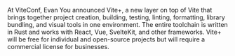 At ViteConf, Evan You announced Vite+, a new layer on top of Vite that brings together project creation, building, testing, linting, formatting, library bundling, and visual tools in one environment. The entire toolchain is written in Rust and works with React, Vue, SvelteKit, and other frameworks. Vite+ will be free for individual and open-source projects but will require a commercial license for businesses.
